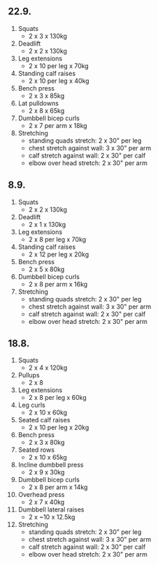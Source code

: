 ## 22.9.

1. Squats
   - 2 x 3 x 130kg
2. Deadlift
   - 2 x 2 x 130kg
3. Leg extensions
   - 2 x 10 per leg x 70kg
4. Standing calf raises
   - 2 x 10 per leg x 40kg
5. Bench press
   - 2 x 3 x 85kg
6. Lat pulldowns
   - 2 x 8 x 65kg
7. Dumbbell bicep curls
   - 2 x 7 per arm x 18kg
8. Stretching
   - standing quads stretch: 2 x 30" per leg
   - chest stretch against wall: 3 x 30" per arm
   - calf stretch against wall: 2 x 30" per calf
   - elbow over head stretch: 2 x 30" per arm

## 8.9.

1. Squats
   - 2 x 2 x 130kg
2. Deadlift
   - 2 x 1 x 130kg
3. Leg extensions
   - 2 x 8 per leg x 70kg
4. Standing calf raises
   - 2 x 12 per leg x 20kg
5. Bench press
   - 2 x 5 x 80kg
6. Dumbbell bicep curls
   - 2 x 8 per arm x 16kg
7. Stretching
   - standing quads stretch: 2 x 30" per leg
   - chest stretch against wall: 3 x 30" per arm
   - calf stretch against wall: 2 x 30" per calf
   - elbow over head stretch: 2 x 30" per arm

## 18.8.

1. Squats
   - 2 x 4 x 120kg
2. Pullups
   - 2 x 8
3. Leg extensions
   - 2 x 8 per leg x 60kg
4. Leg curls
   - 2 x 10 x 60kg
5. Seated calf raises
   - 2 x 10 per leg x 20kg
6. Bench press
   - 2 x 3 x 80kg
7. Seated rows
   - 2 x 10 x 65kg
8. Incline dumbbell press
   - 2 x 9 x 30kg
9. Dumbbell bicep curls
   - 2 x 8 per arm x 14kg
10. Overhead press
    - 2 x 7 x 40kg
11. Dumbbell lateral raises
    - 2 x ~10 x 12.5kg
12. Stretching
    - standing quads stretch: 2 x 30" per leg
    - chest stretch against wall: 3 x 30" per arm
    - calf stretch against wall: 2 x 30" per calf
    - elbow over head stretch: 2 x 30" per arm
